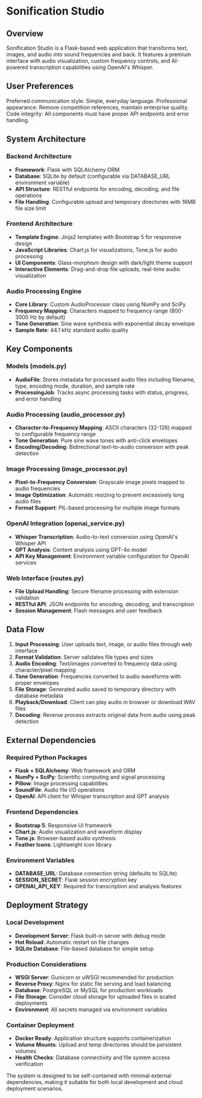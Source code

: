# Sonification Studio

## Overview

Sonification Studio is a Flask-based web application that transforms text, images, and audio into sound frequencies and back. It features a premium interface with audio visualization, custom frequency controls, and AI-powered transcription capabilities using OpenAI's Whisper.

## User Preferences

Preferred communication style: Simple, everyday language.
Professional appearance: Remove competition references, maintain enterprise quality.
Code integrity: All components must have proper API endpoints and error handling.

## System Architecture

### Backend Architecture
- **Framework**: Flask with SQLAlchemy ORM
- **Database**: SQLite by default (configurable via DATABASE_URL environment variable)
- **API Structure**: RESTful endpoints for encoding, decoding, and file operations
- **File Handling**: Configurable upload and temporary directories with 16MB file size limit

### Frontend Architecture
- **Template Engine**: Jinja2 templates with Bootstrap 5 for responsive design
- **JavaScript Libraries**: Chart.js for visualizations, Tone.js for audio processing
- **UI Components**: Glass-morphism design with dark/light theme support
- **Interactive Elements**: Drag-and-drop file uploads, real-time audio visualization

### Audio Processing Engine
- **Core Library**: Custom AudioProcessor class using NumPy and SciPy
- **Frequency Mapping**: Characters mapped to frequency range (800-3000 Hz by default)
- **Tone Generation**: Sine wave synthesis with exponential decay envelope
- **Sample Rate**: 44.1 kHz standard audio quality

## Key Components

### Models (models.py)
- **AudioFile**: Stores metadata for processed audio files including filename, type, encoding mode, duration, and sample rate
- **ProcessingJob**: Tracks async processing tasks with status, progress, and error handling

### Audio Processing (audio_processor.py)
- **Character-to-Frequency Mapping**: ASCII characters (32-126) mapped to configurable frequency range
- **Tone Generation**: Pure sine wave tones with anti-click envelopes
- **Encoding/Decoding**: Bidirectional text-to-audio conversion with peak detection

### Image Processing (image_processor.py)
- **Pixel-to-Frequency Conversion**: Grayscale image pixels mapped to audio frequencies
- **Image Optimization**: Automatic resizing to prevent excessively long audio files
- **Format Support**: PIL-based processing for multiple image formats

### OpenAI Integration (openai_service.py)
- **Whisper Transcription**: Audio-to-text conversion using OpenAI's Whisper API
- **GPT Analysis**: Content analysis using GPT-4o model
- **API Key Management**: Environment variable configuration for OpenAI services

### Web Interface (routes.py)
- **File Upload Handling**: Secure filename processing with extension validation
- **RESTful API**: JSON endpoints for encoding, decoding, and transcription
- **Session Management**: Flash messages and user feedback

## Data Flow

1. **Input Processing**: User uploads text, image, or audio files through web interface
2. **Format Validation**: Server validates file types and sizes
3. **Audio Encoding**: Text/images converted to frequency data using character/pixel mapping
4. **Tone Generation**: Frequencies converted to audio waveforms with proper envelopes
5. **File Storage**: Generated audio saved to temporary directory with database metadata
6. **Playback/Download**: Client can play audio in browser or download WAV files
7. **Decoding**: Reverse process extracts original data from audio using peak detection

## External Dependencies

### Required Python Packages
- **Flask + SQLAlchemy**: Web framework and ORM
- **NumPy + SciPy**: Scientific computing and signal processing
- **Pillow**: Image processing capabilities
- **SoundFile**: Audio file I/O operations
- **OpenAI**: API client for Whisper transcription and GPT analysis

### Frontend Dependencies
- **Bootstrap 5**: Responsive UI framework
- **Chart.js**: Audio visualization and waveform display
- **Tone.js**: Browser-based audio synthesis
- **Feather Icons**: Lightweight icon library

### Environment Variables
- **DATABASE_URL**: Database connection string (defaults to SQLite)
- **SESSION_SECRET**: Flask session encryption key
- **OPENAI_API_KEY**: Required for transcription and analysis features

## Deployment Strategy

### Local Development
- **Development Server**: Flask built-in server with debug mode
- **Hot Reload**: Automatic restart on file changes
- **SQLite Database**: File-based database for simple setup

### Production Considerations
- **WSGI Server**: Gunicorn or uWSGI recommended for production
- **Reverse Proxy**: Nginx for static file serving and load balancing
- **Database**: PostgreSQL or MySQL for production workloads
- **File Storage**: Consider cloud storage for uploaded files in scaled deployments
- **Environment**: All secrets managed via environment variables

### Container Deployment
- **Docker Ready**: Application structure supports containerization
- **Volume Mounts**: Upload and temp directories should be persistent volumes
- **Health Checks**: Database connectivity and file system access verification

The system is designed to be self-contained with minimal external dependencies, making it suitable for both local development and cloud deployment scenarios.